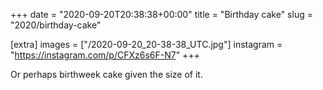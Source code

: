 +++
date = "2020-09-20T20:38:38+00:00"
title = "Birthday cake"
slug = "2020/birthday-cake"

[extra]
images = ["/2020-09-20_20-38-38_UTC.jpg"]
instagram = "https://instagram.com/p/CFXz6s6F-N7"
+++

Or perhaps birthweek cake given the size of it.
